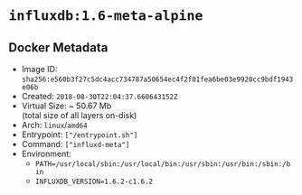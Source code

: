 # `influxdb:1.6-meta-alpine`

## Docker Metadata

- Image ID: `sha256:e560b3f27c5dc4acc734787a50654ec4f2f01fea6be03e9920cc9bdf1943e06b`
- Created: `2018-08-30T22:04:37.660643152Z`
- Virtual Size: ~ 50.67 Mb  
  (total size of all layers on-disk)
- Arch: `linux`/`amd64`
- Entrypoint: `["/entrypoint.sh"]`
- Command: `["influxd-meta"]`
- Environment:
  - `PATH=/usr/local/sbin:/usr/local/bin:/usr/sbin:/usr/bin:/sbin:/bin`
  - `INFLUXDB_VERSION=1.6.2-c1.6.2`
